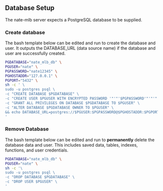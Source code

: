 ## Database Setup
The nate-mlb server expects a PostgreSQL database to be supplied.

### Create database
The bash template below can be edited and run to create the database and user.  It outputs the DATABASE_URL (data source name) if the database and user are successfully created.
```bash
PGDATABASE="nate_mlb_db" \
PGUSER="nate" \
PGPASSWORD="nate12345" \
PGHOSTADDR="127.0.0.1" \
PGPORT="5432" \
sh -c ' \
sudo -u postgres psql \
-c "CREATE DATABASE $PGDATABASE" \
-c "CREATE USER $PGUSER WITH ENCRYPTED PASSWORD '"'"'$PGPASSWORD'"'"'" \
-c "GRANT ALL PRIVILEGES ON DATABASE $PGDATABASE TO $PGUSER" \
-c "ALTER DATABASE $PGDATABASE OWNER TO $PGUSER" \
&& echo DATABASE_URL=postgres://$PGUSER:$PGPASSWORD@$PGHOSTADDR:$PGPORT/$PGDATABASE \
'
```

### Remove Database
The bash template below can be edited and run to **permanently** delete the database data and user.  This includes saved data, tables, indexes, functions, and user credentials.
```bash
PGDATABASE="nate_mlb_db" \
PGUSER="nate" \
sh -c '\
sudo -u postgres psql \
-c "DROP DATABASE $PGDATABASE" \
-c "DROP USER $PGUSER" \
'
```
